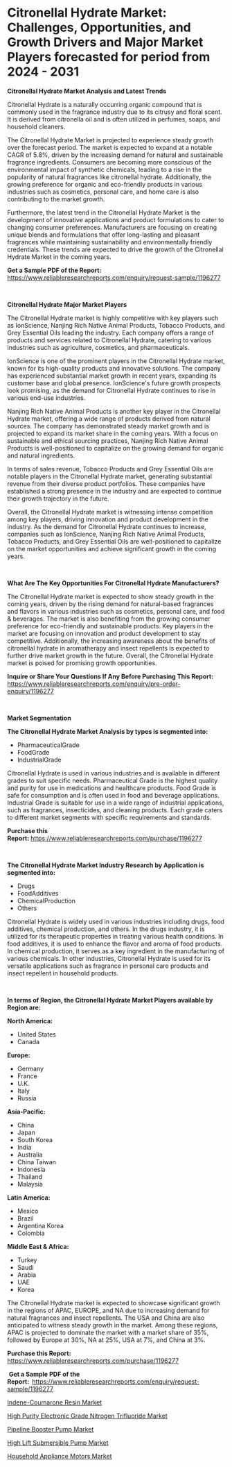 <p><h1>Citronellal Hydrate Market: Challenges, Opportunities, and Growth Drivers and Major Market Players forecasted for period from 2024 - 2031</h1></p><p><strong>Citronellal Hydrate Market Analysis and Latest Trends</strong></p>
<p><p>Citronellal Hydrate is a naturally occurring organic compound that is commonly used in the fragrance industry due to its citrusy and floral scent. It is derived from citronella oil and is often utilized in perfumes, soaps, and household cleaners.</p><p>The Citronellal Hydrate Market is projected to experience steady growth over the forecast period. The market is expected to expand at a notable CAGR of 5.8%, driven by the increasing demand for natural and sustainable fragrance ingredients. Consumers are becoming more conscious of the environmental impact of synthetic chemicals, leading to a rise in the popularity of natural fragrances like citronellal hydrate. Additionally, the growing preference for organic and eco-friendly products in various industries such as cosmetics, personal care, and home care is also contributing to the market growth.</p><p>Furthermore, the latest trend in the Citronellal Hydrate Market is the development of innovative applications and product formulations to cater to changing consumer preferences. Manufacturers are focusing on creating unique blends and formulations that offer long-lasting and pleasant fragrances while maintaining sustainability and environmentally friendly credentials. These trends are expected to drive the growth of the Citronellal Hydrate Market in the coming years.</p></p>
<p><strong>Get a Sample PDF of the Report:&nbsp;</strong> <a href="https://www.reliableresearchreports.com/enquiry/request-sample/1196277">https://www.reliableresearchreports.com/enquiry/request-sample/1196277</a></p>
<p>&nbsp;</p>
<p><strong>Citronellal Hydrate Major Market Players</strong></p>
<p><p>The Citronellal Hydrate market is highly competitive with key players such as IonScience, Nanjing Rich Native Animal Products, Tobacco Products, and Grey Essential Oils leading the industry. Each company offers a range of products and services related to Citronellal Hydrate, catering to various industries such as agriculture, cosmetics, and pharmaceuticals.</p><p>IonScience is one of the prominent players in the Citronellal Hydrate market, known for its high-quality products and innovative solutions. The company has experienced substantial market growth in recent years, expanding its customer base and global presence. IonScience's future growth prospects look promising, as the demand for Citronellal Hydrate continues to rise in various end-use industries.</p><p>Nanjing Rich Native Animal Products is another key player in the Citronellal Hydrate market, offering a wide range of products derived from natural sources. The company has demonstrated steady market growth and is projected to expand its market share in the coming years. With a focus on sustainable and ethical sourcing practices, Nanjing Rich Native Animal Products is well-positioned to capitalize on the growing demand for organic and natural ingredients.</p><p>In terms of sales revenue, Tobacco Products and Grey Essential Oils are notable players in the Citronellal Hydrate market, generating substantial revenue from their diverse product portfolios. These companies have established a strong presence in the industry and are expected to continue their growth trajectory in the future.</p><p>Overall, the Citronellal Hydrate market is witnessing intense competition among key players, driving innovation and product development in the industry. As the demand for Citronellal Hydrate continues to increase, companies such as IonScience, Nanjing Rich Native Animal Products, Tobacco Products, and Grey Essential Oils are well-positioned to capitalize on the market opportunities and achieve significant growth in the coming years.</p></p>
<p>&nbsp;</p>
<p><strong>What Are The Key Opportunities For Citronellal Hydrate Manufacturers?</strong></p>
<p><p>The Citronellal Hydrate market is expected to show steady growth in the coming years, driven by the rising demand for natural-based fragrances and flavors in various industries such as cosmetics, personal care, and food & beverages. The market is also benefiting from the growing consumer preference for eco-friendly and sustainable products. Key players in the market are focusing on innovation and product development to stay competitive. Additionally, the increasing awareness about the benefits of citronellal hydrate in aromatherapy and insect repellents is expected to further drive market growth in the future. Overall, the Citronellal Hydrate market is poised for promising growth opportunities.</p></p>
<p><strong>Inquire or Share Your Questions If Any Before Purchasing This Report:</strong> <a href="https://www.reliableresearchreports.com/enquiry/pre-order-enquiry/1196277">https://www.reliableresearchreports.com/enquiry/pre-order-enquiry/1196277</a></p>
<p>&nbsp;</p>
<p><strong>Market Segmentation</strong></p>
<p><strong>The Citronellal Hydrate Market Analysis by types is segmented into:</strong></p>
<p><ul><li>PharmaceuticalGrade</li><li>FoodGrade</li><li>IndustrialGrade</li></ul></p>
<p><p>Citronellal Hydrate is used in various industries and is available in different grades to suit specific needs. Pharmaceutical Grade is the highest quality and purity for use in medications and healthcare products. Food Grade is safe for consumption and is often used in food and beverage applications. Industrial Grade is suitable for use in a wide range of industrial applications, such as fragrances, insecticides, and cleaning products. Each grade caters to different market segments with specific requirements and standards.</p></p>
<p><strong>Purchase this Report:&nbsp;</strong><a href="https://www.reliableresearchreports.com/purchase/1196277">https://www.reliableresearchreports.com/purchase/1196277</a></p>
<p>&nbsp;</p>
<p><strong>The Citronellal Hydrate Market Industry Research by Application is segmented into:</strong></p>
<p><ul><li>Drugs</li><li>FoodAdditives</li><li>ChemicalProduction</li><li>Others</li></ul></p>
<p><p>Citronellal Hydrate is widely used in various industries including drugs, food additives, chemical production, and others. In the drugs industry, it is utilized for its therapeutic properties in treating various health conditions. In food additives, it is used to enhance the flavor and aroma of food products. In chemical production, it serves as a key ingredient in the manufacturing of various chemicals. In other industries, Citronellal Hydrate is used for its versatile applications such as fragrance in personal care products and insect repellent in household products.</p></p>
<p>&nbsp;</p>
<p><strong>In terms of Region, the Citronellal Hydrate Market Players available by Region are:</strong></p>
<p>
    <p> <strong> North America: </strong>
        <ul>
            <li>United States</li>
            <li>Canada</li>
        </ul>
        </p> 
    <p> <strong> Europe: </strong>
        <ul>
            <li>Germany</li>
            <li>France</li>
            <li>U.K.</li>
            <li>Italy</li>
            <li>Russia</li>
        </ul>
        </p> 
    <p> <strong> Asia-Pacific: </strong>
        <ul>
            <li>China</li>
            <li>Japan</li>
            <li>South Korea</li>
            <li>India</li>
            <li>Australia</li>
            <li>China Taiwan</li>
            <li>Indonesia</li>
            <li>Thailand</li>
            <li>Malaysia</li>
        </ul>
        </p> 
    <p> <strong> Latin America: </strong>
        <ul>
            <li>Mexico</li>
            <li>Brazil</li>
            <li>Argentina Korea</li>
            <li>Colombia</li>
        </ul>
        </p> 
    <p> <strong> Middle East & Africa: </strong>
        <ul>
            <li>Turkey</li>
            <li>Saudi</li>
            <li>Arabia</li>
            <li>UAE</li>
            <li>Korea</li>
        </ul>
    </p>
    </p>
<p><p>The Citronellal Hydrate market is expected to showcase significant growth in the regions of APAC, EUROPE, and NA due to increasing demand for natural fragrances and insect repellents. The USA and China are also anticipated to witness steady growth in the market. Among these regions, APAC is projected to dominate the market with a market share of 35%, followed by Europe at 30%, NA at 25%, USA at 7%, and China at 3%.</p></p>
<p><strong>Purchase this Report: </strong><a href="https://www.reliableresearchreports.com/purchase/1196277">https://www.reliableresearchreports.com/purchase/1196277</a></p>
<p>&nbsp;<strong>Get a Sample PDF of the Report:&nbsp;&nbsp;</strong><a href="https://www.reliableresearchreports.com/enquiry/request-sample/1196277">https://www.reliableresearchreports.com/enquiry/request-sample/1196277</a></p>
<p><strong></strong></p>
<p><p><a href="https://github.com/castoriffic/Market-Research-Report-List-3/blob/main/indene-coumarone-resin-market.md">Indene-Coumarone Resin Market</a></p><p><a href="https://github.com/yoshih12/Market-Research-Report-List-1/blob/main/high-purity-electronic-grade-nitrogen-trifluoride-market.md">High Purity Electronic Grade Nitrogen Trifluoride Market</a></p><p><a href="https://issuu.com/reportprime-2/docs/pipeline-booster-pump-market-size-2030.pptx">Pipeline Booster Pump Market</a></p><p><a href="https://issuu.com/reportprime-2/docs/high-lift-submersible-pump-market-size-2030.pptx">High Lift Submersible Pump Market</a></p><p><a href="https://medium.com/@vanessachurchill767/analyzing-household-appliance-motors-market-global-industry-perspective-and-forecast-2024-to-9ce75f285fa8">Household Appliance Motors Market</a></p></p>
